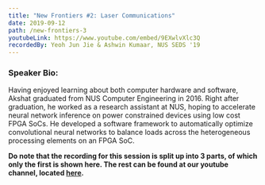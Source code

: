 ```yaml
---
title: "New Frontiers #2: Laser Communications"
date: 2019-09-12
path: /new-frontiers-3
youtubeLink: https://www.youtube.com/embed/9EXwlvXlc3Q
recordedBy: Yeoh Jun Jie & Ashwin Kumaar, NUS SEDS '19
---
```


### Speaker Bio:

Having enjoyed learning about both computer hardware and software, Akshat graduated from NUS Computer Engineering in 2016. Right after graduation, he worked as a research assistant at NUS, hoping to accelerate neural network inference on power constrained devices using low cost FPGA SoCs. He developed a software framework to automatically optimize convolutional neural networks to balance loads across the heterogeneous processing elements on an FPGA SoC.

**Do note that the recording for this session is split up into 3 parts, of which only the first is shown here. The rest can be found at our youtube channel, located [here](https://www.youtube.com/channel/UCUbobZWvBIYmCOsc_33vwGQ).**
